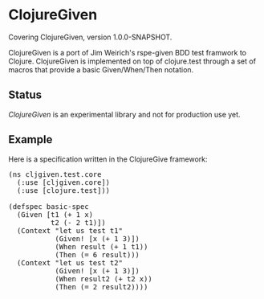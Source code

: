 # ClojureGiven

Covering ClojureGiven, version 1.0.0-SNAPSHOT.

ClojureGiven is a port of Jim Weirich's rspe-given BDD test framwork to Clojure. 
ClojureGiven is implemented on top of clojure.test through a
set of macros that provide a basic Given/When/Then notation.  



## Status

_ClojureGiven_ is an experimental library and not for production use yet.

## Example

Here is a specification written in the ClojureGive framework:

<pre>
(ns cljgiven.test.core
  (:use [cljgiven.core])
  (:use [clojure.test]))

(defspec basic-spec 
  (Given [t1 (+ 1 x)
          t2 (- 2 t1)])
  (Context "let us test t1"
           (Given! [x (+ 1 3)])
           (When result (+ 1 t1))
           (Then (= 6 result)))
  (Context "let us test t2"
           (Given! [x (+ 1 3)])
           (When result2 (+ t2 x))
           (Then (= 2 result2))))
</pre>

